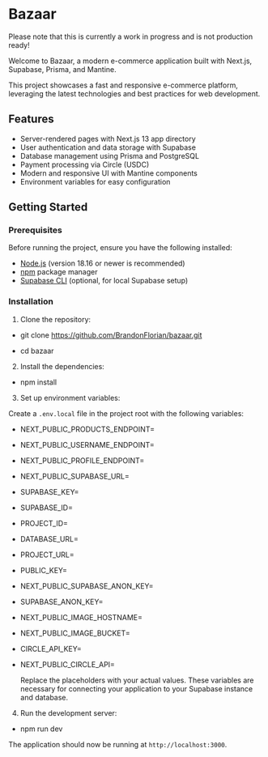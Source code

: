 # Bazaar

Please note that this is currently a work in progress and is not production ready!

Welcome to Bazaar, a modern e-commerce application built with Next.js, Supabase, Prisma, and Mantine.

This project showcases a fast and responsive e-commerce platform, leveraging the latest technologies and best practices for web development.

## Features

- Server-rendered pages with Next.js 13 app directory
- User authentication and data storage with Supabase
- Database management using Prisma and PostgreSQL
- Payment processing via Circle (USDC)
- Modern and responsive UI with Mantine components
- Environment variables for easy configuration

## Getting Started

### Prerequisites

Before running the project, ensure you have the following installed:

- [Node.js](https://nodejs.org/) (version 18.16 or newer is recommended)
- [npm](https://www.npmjs.com/) package manager
- [Supabase CLI](https://supabase.io/docs/guides/cli) (optional, for local Supabase setup)

### Installation

1. Clone the repository:

- git clone https://github.com/BrandonFlorian/bazaar.git

- cd bazaar

2. Install the dependencies:

- npm install

3. Set up environment variables:

Create a `.env.local` file in the project root with the following variables:

- NEXT_PUBLIC_PRODUCTS_ENDPOINT=<your-products-endpoint>
- NEXT_PUBLIC_USERNAME_ENDPOINT=<your-user-endpoint>
- NEXT_PUBLIC_PROFILE_ENDPOINT=<your-profile-endpoint>
- NEXT_PUBLIC_SUPABASE_URL=<your-supabase-project-url>
- SUPABASE_KEY=<your-supabase-key>
- SUPABASE_ID=<your-supabase-id>
- PROJECT_ID=<your-project-id>
- DATABASE_URL=<your-database-url>
- PROJECT_URL=<your-project-url>
- PUBLIC_KEY=<your-public-key>
- NEXT_PUBLIC_SUPABASE_ANON_KEY=<your-supabase-anon-key>
- SUPABASE_ANON_KEY=<your-supabase-anon-key>
- NEXT_PUBLIC_IMAGE_HOSTNAME=<your-image-hostname>
- NEXT_PUBLIC_IMAGE_BUCKET=<your-image-bucket>
- CIRCLE_API_KEY=<your-circle-api-key>
- NEXT_PUBLIC_CIRCLE_API=<your-circle-api>

  Replace the placeholders with your actual values. These variables are necessary for connecting your application to your Supabase instance and database.

4. Run the development server:

- npm run dev

The application should now be running at `http://localhost:3000`.
